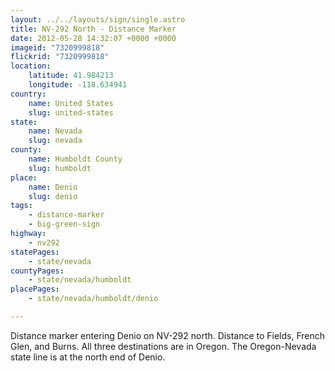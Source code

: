 ```yaml
---
layout: ../../layouts/sign/single.astro
title: NV-292 North - Distance Marker
date: 2012-05-28 14:32:07 +0000 +0000
imageid: "7320999818"
flickrid: "7320999818"
location:
    latitude: 41.984213
    longitude: -118.634941
country:
    name: United States
    slug: united-states
state:
    name: Nevada
    slug: nevada
county:
    name: Humboldt County
    slug: humboldt
place:
    name: Denio
    slug: denio
tags:
    - distance-marker
    - big-green-sign
highway:
    - nv292
statePages:
    - state/nevada
countyPages:
    - state/nevada/humboldt
placePages:
    - state/nevada/humboldt/denio

---
```

Distance marker entering Denio on NV-292 north.  Distance to Fields, French Glen, and Burns.  All three destinations are in Oregon.  The Oregon-Nevada state line is at the north end of Denio.